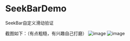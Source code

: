 # SeekBarDemo
SeekBar自定义滑动验证

截图如下：（有点粗糙，有兴趣自己打磨）
![image](https://github.com/brucevanfdm/SeekBarDemo/app/src/main/res/pic1.png)
![image](https://github.com/brucevanfdm/SeekBarDemo/app/src/main/res/pic2.png)
